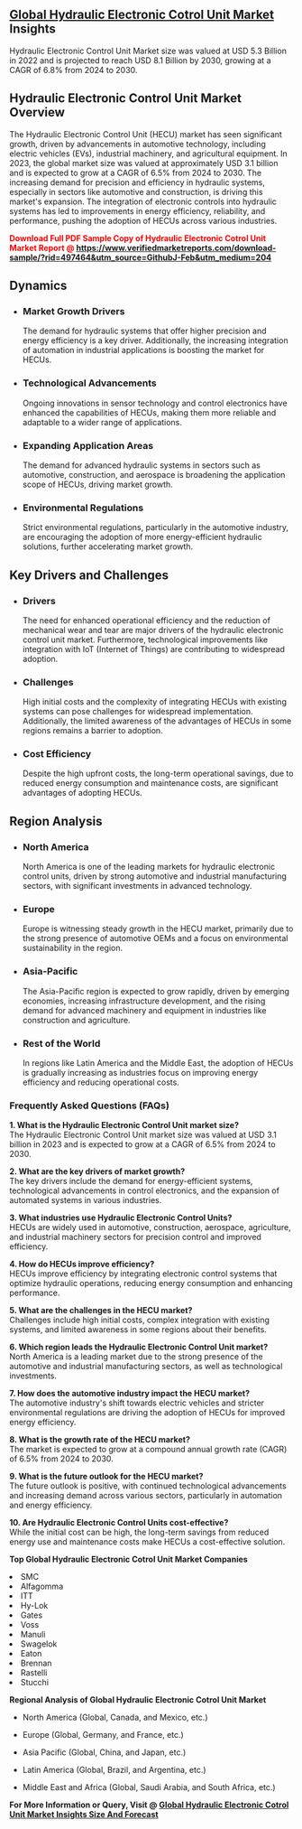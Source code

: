 <h2><a href="https://www.verifiedmarketreports.com/download-sample/?rid=497464&amp;utm_source=GithubJ&amp;utm_medium=204" target="_blank">Global Hydraulic Electronic Cotrol Unit Market</a> Insights</h2><p>Hydraulic Electronic Control Unit Market size was valued at USD 5.3 Billion in 2022 and is projected to reach USD 8.1 Billion by 2030, growing at a CAGR of 6.8% from 2024 to 2030.</p><p> <h2>Hydraulic Electronic Control Unit Market Overview</h2> <p>The Hydraulic Electronic Control Unit (HECU) market has seen significant growth, driven by advancements in automotive technology, including electric vehicles (EVs), industrial machinery, and agricultural equipment. In 2023, the global market size was valued at approximately USD 3.1 billion and is expected to grow at a CAGR of 6.5% from 2024 to 2030. The increasing demand for precision and efficiency in hydraulic systems, especially in sectors like automotive and construction, is driving this market's expansion. The integration of electronic controls into hydraulic systems has led to improvements in energy efficiency, reliability, and performance, pushing the adoption of HECUs across various industries.</p> <p><strong><p><span class=""><span style="color: #ff0000;"><strong>Download Full PDF Sample Copy of Hydraulic Electronic Cotrol Unit Market Report</strong> @ </span><a href="https://www.verifiedmarketreports.com/download-sample/?rid=497464&amp;utm_source=GithubJ-Feb&amp;utm_medium=204" target="_blank">https://www.verifiedmarketreports.com/download-sample/?rid=497464&amp;utm_source=GithubJ-Feb&amp;utm_medium=204</a></span></p></strong></p> <h2>Dynamics</h2> <ul> <li><h3>Market Growth Drivers</h3> The demand for hydraulic systems that offer higher precision and energy efficiency is a key driver. Additionally, the increasing integration of automation in industrial applications is boosting the market for HECUs.</li> <li><h3>Technological Advancements</h3> Ongoing innovations in sensor technology and control electronics have enhanced the capabilities of HECUs, making them more reliable and adaptable to a wider range of applications.</li> <li><h3>Expanding Application Areas</h3> The demand for advanced hydraulic systems in sectors such as automotive, construction, and aerospace is broadening the application scope of HECUs, driving market growth.</li> <li><h3>Environmental Regulations</h3> Strict environmental regulations, particularly in the automotive industry, are encouraging the adoption of more energy-efficient hydraulic solutions, further accelerating market growth.</li> </ul> <h2>Key Drivers and Challenges</h2> <ul> <li><h3>Drivers</h3> The need for enhanced operational efficiency and the reduction of mechanical wear and tear are major drivers of the hydraulic electronic control unit market. Furthermore, technological improvements like integration with IoT (Internet of Things) are contributing to widespread adoption.</li> <li><h3>Challenges</h3> High initial costs and the complexity of integrating HECUs with existing systems can pose challenges for widespread implementation. Additionally, the limited awareness of the advantages of HECUs in some regions remains a barrier to adoption.</li> <li><h3>Cost Efficiency</h3> Despite the high upfront costs, the long-term operational savings, due to reduced energy consumption and maintenance costs, are significant advantages of adopting HECUs.</li> </ul> <h2>Region Analysis</h2> <ul> <li><h3>North America</h3> North America is one of the leading markets for hydraulic electronic control units, driven by strong automotive and industrial manufacturing sectors, with significant investments in advanced technology.</li> <li><h3>Europe</h3> Europe is witnessing steady growth in the HECU market, primarily due to the strong presence of automotive OEMs and a focus on environmental sustainability in the region.</li> <li><h3>Asia-Pacific</h3> The Asia-Pacific region is expected to grow rapidly, driven by emerging economies, increasing infrastructure development, and the rising demand for advanced machinery and equipment in industries like construction and agriculture.</li> <li><h3>Rest of the World</h3> In regions like Latin America and the Middle East, the adoption of HECUs is gradually increasing as industries focus on improving energy efficiency and reducing operational costs.</li> </ul> <h3>Frequently Asked Questions (FAQs)</h3> <p><strong>1. What is the Hydraulic Electronic Control Unit market size?</strong><br>The Hydraulic Electronic Control Unit market size was valued at USD 3.1 billion in 2023 and is expected to grow at a CAGR of 6.5% from 2024 to 2030.</p> <p><strong>2. What are the key drivers of market growth?</strong><br>The key drivers include the demand for energy-efficient systems, technological advancements in control electronics, and the expansion of automated systems in various industries.</p> <p><strong>3. What industries use Hydraulic Electronic Control Units?</strong><br>HECUs are widely used in automotive, construction, aerospace, agriculture, and industrial machinery sectors for precision control and improved efficiency.</p> <p><strong>4. How do HECUs improve efficiency?</strong><br>HECUs improve efficiency by integrating electronic control systems that optimize hydraulic operations, reducing energy consumption and enhancing performance.</p> <p><strong>5. What are the challenges in the HECU market?</strong><br>Challenges include high initial costs, complex integration with existing systems, and limited awareness in some regions about their benefits.</p> <p><strong>6. Which region leads the Hydraulic Electronic Control Unit market?</strong><br>North America is a leading market due to the strong presence of the automotive and industrial manufacturing sectors, as well as technological investments.</p> <p><strong>7. How does the automotive industry impact the HECU market?</strong><br>The automotive industry's shift towards electric vehicles and stricter environmental regulations are driving the adoption of HECUs for improved energy efficiency.</p> <p><strong>8. What is the growth rate of the HECU market?</strong><br>The market is expected to grow at a compound annual growth rate (CAGR) of 6.5% from 2024 to 2030.</p> <p><strong>9. What is the future outlook for the HECU market?</strong><br>The future outlook is positive, with continued technological advancements and increasing demand across various sectors, particularly in automation and energy efficiency.</p> <p><strong>10. Are Hydraulic Electronic Control Units cost-effective?</strong><br>While the initial cost can be high, the long-term savings from reduced energy use and maintenance costs make HECUs a cost-effective solution.</p> </p><p><strong>Top Global Hydraulic Electronic Cotrol Unit Market Companies</strong></p><div data-test-id=""><p><li>SMC</li><li> Alfagomma</li><li> ITT</li><li> Hy-Lok</li><li> Gates</li><li> Voss</li><li> Manuli</li><li> Swagelok</li><li> Eaton</li><li> Brennan</li><li> Rastelli</li><li> Stucchi</li></p><div><strong>Regional Analysis of&nbsp;Global Hydraulic Electronic Cotrol Unit Market</strong></div><ul><li dir="ltr"><p dir="ltr">North America&nbsp;(Global, Canada, and Mexico, etc.)</p></li><li dir="ltr"><p dir="ltr">Europe (Global, Germany, and France, etc.)</p></li><li dir="ltr"><p dir="ltr">Asia Pacific&nbsp;(Global, China, and Japan, etc.)</p></li><li dir="ltr"><p dir="ltr">Latin America&nbsp;(Global, Brazil, and Argentina, etc.)</p></li><li dir="ltr">Middle East and Africa&nbsp;(Global, Saudi Arabia, and South Africa, etc.)</li></ul><p><strong>For More Information or Query, Visit @&nbsp;</strong><strong><a href="https://www.verifiedmarketreports.com/product/hydraulic-electronic-cotrol-unit-market/?utm_source=GithubJ&amp;utm_medium=204" target="_blank">Global Hydraulic Electronic Cotrol Unit Market Insights Size And Forecast</a></strong></p></div>
